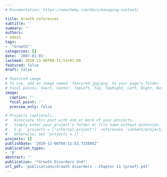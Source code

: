 ```yaml
---
# Documentation: https://wowchemy.com/docs/managing-content/

title: Growth references
subtitle: ''
summary: ''
authors:
- admin
tags:
- '"Growth"'
categories: []
date: '2007-01-01'
lastmod: 2020-11-06T09:11:53+01:00
featured: false
draft: false

# Featured image
# To use, add an image named `featured.jpg/png` to your page's folder.
# Focal points: Smart, Center, TopLeft, Top, TopRight, Left, Right, BottomLeft, Bottom, BottomRight.
image:
  caption: ''
  focal_point: ''
  preview_only: false

# Projects (optional).
#   Associate this post with one or more of your projects.
#   Simply enter your project's folder or file name without extension.
#   E.g. `projects = ["internal-project"]` references `content/project/deep-learning/index.md`.
#   Otherwise, set `projects = []`.
projects: []
publishDate: '2020-11-06T08:11:53.733898Z'
publication_types:
- '6'
abstract: ''
publication: '*Growth Disorders 2nd*'
url_pdf: 'publications/Growth disorders - Chapter 11 (proof).pdf'
---
```

